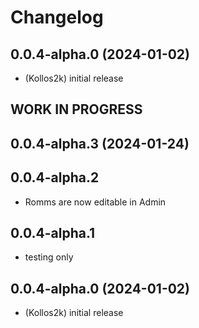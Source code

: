 # Changelog
## 0.0.4-alpha.0 (2024-01-02)

-   (Kollos2k) initial release

## **WORK IN PROGRESS**

## 0.0.4-alpha.3 (2024-01-24)

<!--
    Placeholder for the next version (at the beginning of the line):
    ### **WORK IN PROGRESS**
-->

## 0.0.4-alpha.2

-   Romms are now editable in Admin

## 0.0.4-alpha.1

-   testing only

## 0.0.4-alpha.0 (2024-01-02)

-   (Kollos2k) initial release
